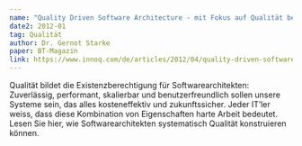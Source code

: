 ```yaml
---
name: "Quality Driven Software Architecture - mit Fokus auf Qualität bessere Software schaffen"
date2: 2012-01
tag: Qualität
author: Dr. Gernot Starke
paper: BT-Magazin
link: https://www.innoq.com/de/articles/2012/04/quality-driven-software-architecture/
---
```

Qualität bildet die Existenzberechtigung für Softwarearchitekten: Zuverlässig, performant, 
skalierbar und benutzerfreundlich sollen unsere Systeme sein, das alles kosteneffektiv und zukunftssicher. 
Jeder IT’ler weiss, dass diese Kombination von Eigenschaften harte Arbeit bedeutet. Lesen Sie hier, 
wie Softwarearchitekten systematisch Qualität konstruieren können.